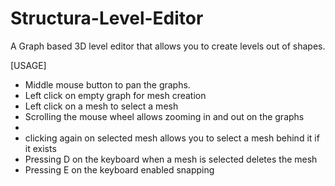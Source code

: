# Structura-Level-Editor
A Graph based 3D level editor that allows you to create levels out of shapes.

[USAGE]
- Middle mouse button to pan the graphs.
- Left click on empty graph for mesh creation
- Left click on a mesh to select a mesh
- Scrolling the mouse wheel allows zooming in and out on the graphs
- 
- clicking again on selected mesh allows you to select a mesh behind it if it exists
- Pressing D on the keyboard when a mesh is selected deletes the mesh
- Pressing E on the keyboard enabled snapping
